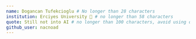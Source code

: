 ```yaml
---
name: Dogancan Tufekcioglu # No longer than 28 characters
institution: Erciyes University 🚩 # no longer than 58 characters
quote: Still not into AI # no longer than 100 characters, avoid using quotes(") to guarantee the format remains the same.
github_user: nacnoad
---
```


